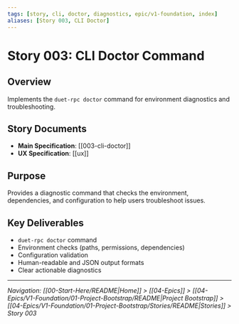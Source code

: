 ```yaml
---
tags: [story, cli, doctor, diagnostics, epic/v1-foundation, index]
aliases: [Story 003, CLI Doctor]
---
```


# Story 003: CLI Doctor Command

## Overview
Implements the `duet-rpc doctor` command for environment diagnostics and troubleshooting.

## Story Documents
- **Main Specification**: [[003-cli-doctor]]
- **UX Specification**: [[ux]]

## Purpose
Provides a diagnostic command that checks the environment, dependencies, and configuration to help users troubleshoot issues.

## Key Deliverables
- `duet-rpc doctor` command
- Environment checks (paths, permissions, dependencies)
- Configuration validation
- Human-readable and JSON output formats
- Clear actionable diagnostics

---
*Navigation: [[00-Start-Here/README|Home]] > [[04-Epics]] > [[04-Epics/V1-Foundation/01-Project-Bootstrap/README|Project Bootstrap]] > [[04-Epics/V1-Foundation/01-Project-Bootstrap/Stories/README|Stories]] > Story 003*